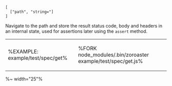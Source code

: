 ```### get => Tester
[
  ["path", "string="]
]
```

Navigate to the path and store the result status code, body and headers in an internal state, used for assertions later using the `assert` method.

<table>
<!-- block-start -->
<tr><td>

%EXAMPLE: example/test/spec/get%
</td>
<td>

%FORK node_modules/.bin/zoroaster example/test/spec/get.js%
</td></tr>
</table>

%~ width="25"%